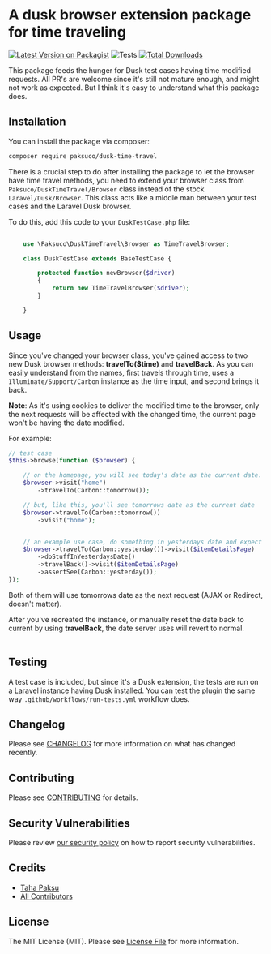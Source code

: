 # A dusk browser extension package for time traveling

[![Latest Version on Packagist](https://img.shields.io/packagist/v/paksuco/dusk-time-travel.svg?style=flat-square)](https://packagist.org/packages/paksuco/dusk-time-travel)
![Tests](https://github.com/paksuco/dusk-time-travel/workflows/Tests/badge.svg?branch=0.0.1)
[![Total Downloads](https://img.shields.io/packagist/dt/paksuco/dusk-time-travel.svg?style=flat-square)](https://packagist.org/packages/paksuco/dusk-time-travel)


This package feeds the hunger for Dusk test cases having time modified requests. All PR's are welcome since it's still not mature enough, and might not work as expected. But I think it's easy to understand what this package does.

## Installation

You can install the package via composer:

```bash
composer require paksuco/dusk-time-travel
```

There is a crucial step to do after installing the package to let the browser have time travel methods, you need to extend your browser class from `Paksuco/DuskTimeTravel/Browser` class instead of the stock `Laravel/Dusk/Browser`. This class acts like a middle man between your test cases and the Laravel Dusk browser.

To do this, add this code to your `DuskTestCase.php` file:

```php

    use \Paksuco\DuskTimeTravel\Browser as TimeTravelBrowser;

    class DuskTestCase extends BaseTestCase {

        protected function newBrowser($driver)
        {
            return new TimeTravelBrowser($driver);
        }

    }
```

## Usage

Since you've changed your browser class, you've gained access to two new Dusk browser methods: **travelTo($time)** and **travelBack**. As you can easily understand from the names, first travels through time, uses a `Illuminate/Support/Carbon` instance as the time input, and second brings it back.

**Note**: As it's using cookies to deliver the modified time to the browser, only the next requests will be affected with the changed time, the current page won't be having the date modified.

For example:

```php
// test case
$this->browse(function ($browser) {

    // on the homepage, you will see today's date as the current date.
    $browser->visit("home")
        ->travelTo(Carbon::tomorrow());

    // but, like this, you'll see tomorrows date as the current date
    $browser->travelTo(Carbon::tomorrow())
        ->visit("home");


    // an example use case, do something in yesterdays date and expect it to see today.
    $browser->travelTo(Carbon::yesterday())->visit($itemDetailsPage)
        ->doStuffInYesterdaysDate()
        ->travelBack()->visit($itemDetailsPage)
        ->assertSee(Carbon::yesterday());
});
```

Both of them will use tomorrows date as the next request (AJAX or Redirect, doesn't matter).

After you've recreated the instance, or manually reset the date back to current by using **travelBack**, the date server uses will revert to normal.
<br><br>


## Testing
A test case is included, but since it's a Dusk extension, the tests are run on a Laravel instance having Dusk installed. You can test the plugin the same way `.github/workflows/run-tests.yml` workflow does.

## Changelog

Please see [CHANGELOG](CHANGELOG.md) for more information on what has changed recently.

## Contributing

Please see [CONTRIBUTING](.github/CONTRIBUTING.md) for details.

## Security Vulnerabilities

Please review [our security policy](../../security/policy) on how to report security vulnerabilities.

## Credits

- [Taha Paksu](https://github.com/tpaksu)
- [All Contributors](../../contributors)

## License

The MIT License (MIT). Please see [License File](LICENSE.md) for more information.

